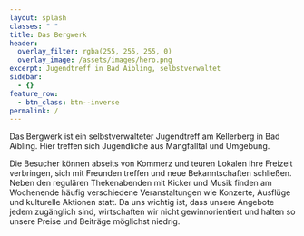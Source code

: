 ```yaml
---
layout: splash
classes: " "
title: Das Bergwerk
header:
  overlay_filter: rgba(255, 255, 255, 0)
  overlay_image: /assets/images/hero.png
excerpt: Jugendtreff in Bad Aibling, selbstverwaltet
sidebar:
  - {}
feature_row:
  - btn_class: btn--inverse
permalink: /
---
```

Das Bergwerk ist ein selbstverwalteter Jugendtreff am Kellerberg in Bad Aibling. Hier treffen sich Jugendliche aus Mangfalltal und Umgebung.

Die Besucher können abseits von Kommerz und teuren Lokalen ihre Freizeit verbringen, sich mit Freunden treffen und neue Bekanntschaften schließen. Neben den regulären Thekenabenden mit Kicker und Musik finden am Wochenende häufig verschiedene Veranstaltungen wie Konzerte, Ausflüge und kulturelle Aktionen statt. Da uns wichtig ist, dass unsere Angebote jedem zugänglich sind, wirtschaften wir nicht gewinnorientiert und halten so unsere Preise und Beiträge möglichst niedrig.